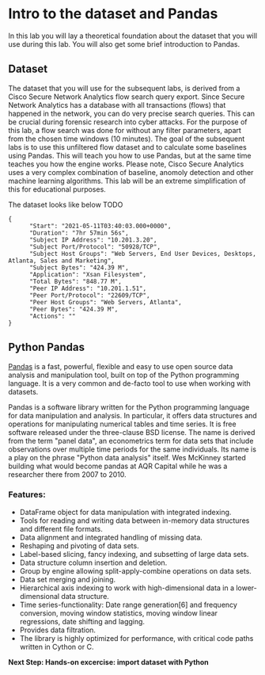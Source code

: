 # Intro to the dataset and Pandas
In this lab you will lay a theoretical foundation about the dataset that you will use during this lab. You will also get some brief introduction to Pandas.

## Dataset

The dataset that you will use for the subsequent labs, is derived from a Cisco Secure Network Analytics flow search query export. Since Secure Network Analytics has a database with all transactions (flows) that happened in the network, you can do very precise search queries. This can be crucial during forensic research into cyber attacks. For the purpose of this lab, a flow search was done for without any filter parameters, apart from the chosen time windows (10 minutes). The goal of the subsequent labs is to use this unfiltered flow dataset and to calculate some baselines using Pandas. This will teach you how to use Pandas, but at the same time teaches you how the engine works. Please note, Cisco Secure Analytics uses a very complex combination of baseline, anomoly detection and other machine learning algorithms. This lab will be an extreme simplification of this for educational purposes. 

The dataset looks like below TODO 

```
{
      "Start": "2021-05-11T03:40:03.000+0000",
      "Duration": "7hr 57min 56s",
      "Subject IP Address": "10.201.3.20",
      "Subject Port/Protocol": "50928/TCP",
      "Subject Host Groups": "Web Servers, End User Devices, Desktops, Atlanta, Sales and Marketing",
      "Subject Bytes": "424.39 M",
      "Application": "Xsan Filesystem",
      "Total Bytes": "848.77 M",
      "Peer IP Address": "10.201.1.51",
      "Peer Port/Protocol": "22609/TCP",
      "Peer Host Groups": "Web Servers, Atlanta",
      "Peer Bytes": "424.39 M",
      "Actions": ""
}
```


## Python Pandas

[Pandas](https://pandas.pydata.org/) is a fast, powerful, flexible and easy to use open source data analysis and manipulation tool,
built on top of the Python programming language. It is a very common and de-facto tool to use when working with datasets. 

Pandas is a software library written for the Python programming language for data manipulation and analysis. In particular, it offers data structures and operations for manipulating numerical tables and time series. It is free software released under the three-clause BSD license. The name is derived from the term "panel data", an econometrics term for data sets that include observations over multiple time periods for the same individuals. Its name is a play on the phrase "Python data analysis" itself. Wes McKinney started building what would become pandas at AQR Capital while he was a researcher there from 2007 to 2010.

### Features:

* DataFrame object for data manipulation with integrated indexing.
* Tools for reading and writing data between in-memory data structures and different file formats.
* Data alignment and integrated handling of missing data.
* Reshaping and pivoting of data sets.
* Label-based slicing, fancy indexing, and subsetting of large data sets.
* Data structure column insertion and deletion.
* Group by engine allowing split-apply-combine operations on data sets.
* Data set merging and joining.
* Hierarchical axis indexing to work with high-dimensional data in a lower-dimensional data structure.
* Time series-functionality: Date range generation[6] and frequency conversion, moving window statistics, moving window linear regressions, date shifting and lagging.
* Provides data filtration.
* The library is highly optimized for performance, with critical code paths written in Cython or C.

**Next Step: Hands-on excercise: import dataset with Python**